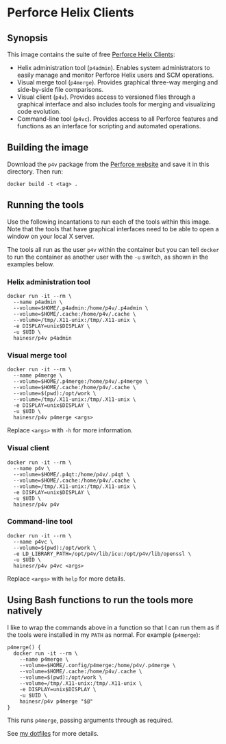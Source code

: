 # Perforce Helix Clients

## Synopsis

This image contains the suite of free [Perforce Helix Clients](https://www.perforce.com/downloads/helix#clients):

* Helix administration tool (`p4admin`). Enables system administrators to easily manage and monitor Perforce Helix users and SCM operations.
* Visual merge tool (`p4merge`). Provides graphical three-way merging and side-by-side file comparisons.
* Visual client (`p4v`). Provides access to versioned files through a graphical interface and also includes tools for merging and visualizing code evolution.
* Command-line tool (`p4vc`). Provides access to all Perforce features and functions as an interface for scripting and automated operations.

## Building the image

Download the `p4v` package from the [Perforce website](https://www.perforce.com/downloads/helix#clients) and save it in this directory. Then run:

```
docker build -t <tag> .
```

## Running the tools

Use the following incantations to run each of the tools within this image. Note that the tools that have graphical interfaces need to be able to open a window on your local X server.

The tools all run as the user `p4v` within the container but you can tell `docker` to run the container as another user with the `-u` switch, as shown in the examples below.

### Helix administration tool

```shell
docker run -it --rm \
  --name p4admin \
  --volume=$HOME/.p4admin:/home/p4v/.p4admin \
  --volume=$HOME/.cache:/home/p4v/.cache \
  --volume=/tmp/.X11-unix:/tmp/.X11-unix \
  -e DISPLAY=unix$DISPLAY \
  -u $UID \
  hainesr/p4v p4admin
```

### Visual merge tool

```shell
docker run -it --rm \
  --name p4merge \
  --volume=$HOME/.p4merge:/home/p4v/.p4merge \
  --volume=$HOME/.cache:/home/p4v/.cache \
  --volume=$(pwd):/opt/work \
  --volume=/tmp/.X11-unix:/tmp/.X11-unix \
  -e DISPLAY=unix$DISPLAY \
  -u $UID \
  hainesr/p4v p4merge <args>
```

Replace `<args>` with `-h` for more information.

### Visual client

```shell
docker run -it --rm \
  --name p4v \
  --volume=$HOME/.p4qt:/home/p4v/.p4qt \
  --volume=$HOME/.cache:/home/p4v/.cache \
  --volume=/tmp/.X11-unix:/tmp/.X11-unix \
  -e DISPLAY=unix$DISPLAY \
  -u $UID \
  hainesr/p4v p4v
```

### Command-line tool

```shell
docker run -it --rm \
  --name p4vc \
  --volume=$(pwd):/opt/work \
  -e LD_LIBRARY_PATH=/opt/p4v/lib/icu:/opt/p4v/lib/openssl \
  -u $UID \
  hainesr/p4v p4vc <args>
```

Replace `<args>` with `help` for more details.

## Using Bash functions to run the tools more natively

I like to wrap the commands above in a function so that I can run them as if the tools were installed in my `PATH` as normal. For example (`p4merge`):

```shell
p4merge() {
  docker run -it --rm \
    --name p4merge \
    --volume=$HOME/.config/p4merge:/home/p4v/.p4merge \
    --volume=$HOME/.cache:/home/p4v/.cache \
    --volume=$(pwd):/opt/work \
    --volume=/tmp/.X11-unix:/tmp/.X11-unix \
    -e DISPLAY=unix$DISPLAY \
    -u $UID \
    hainesr/p4v p4merge "$@"
}
```

This runs `p4merge`, passing arguments through as required.

See [my dotfiles](https://github.com/hainesr/dotfiles) for more details.
